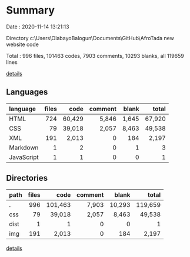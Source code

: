 # Summary

Date : 2020-11-14 13:21:13

Directory c:\Users\OlabayoBalogun\Documents\GitHub\AfroTada new website code

Total : 996 files,  101463 codes, 7903 comments, 10293 blanks, all 119659 lines

[details](details.md)

## Languages
| language | files | code | comment | blank | total |
| :--- | ---: | ---: | ---: | ---: | ---: |
| HTML | 724 | 60,429 | 5,846 | 1,645 | 67,920 |
| CSS | 79 | 39,018 | 2,057 | 8,463 | 49,538 |
| XML | 191 | 2,013 | 0 | 184 | 2,197 |
| Markdown | 1 | 2 | 0 | 1 | 3 |
| JavaScript | 1 | 1 | 0 | 0 | 1 |

## Directories
| path | files | code | comment | blank | total |
| :--- | ---: | ---: | ---: | ---: | ---: |
| . | 996 | 101,463 | 7,903 | 10,293 | 119,659 |
| css | 79 | 39,018 | 2,057 | 8,463 | 49,538 |
| dist | 1 | 1 | 0 | 0 | 1 |
| img | 191 | 2,013 | 0 | 184 | 2,197 |

[details](details.md)